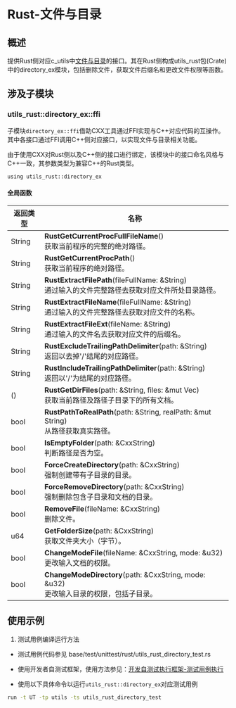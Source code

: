 # Rust-文件与目录

## 概述

提供Rust侧对应c_utils中[文件与目录](https://gitee.com/openharmony/commonlibrary_c_utils/blob/master/docs/zh-cn/c-utils-guide-directory.md)的接口。其在Rust侧构成utils_rust包(Crate)中的directory_ex模块，包括删除文件，获取文件后缀名和更改文件权限等函数。

## 涉及子模块
### utils_rust::directory_ex::ffi

子模块`directory_ex::ffi`借助CXX工具通过FFI实现与C++对应代码的互操作。其中各接口通过FFI调用C++侧对应接口，以实现文件与目录相关功能。

由于使用CXX对Rust侧以及C++侧的接口进行绑定，该模块中的接口命名风格与C++一致，其参数类型为兼容C++的Rust类型。

`using utils_rust::directory_ex`

#### 全局函数

|返回类型           |名称           |
| -------------- | -------------- |
|String  |**RustGetCurrentProcFullFileName**()<br>获取当前程序的完整的绝对路径。   |
|String  |**RustGetCurrentProcPath**()<br>获取当前程序的绝对路径。   |
|String  |**RustExtractFilePath**(fileFullName: &String)<br> 通过输入的文件完整路径去获取对应文件所处目录路径。   |
|String  |**RustExtractFileName**(fileFullName: &String)<br> 通过输入的文件完整路径去获取对应文件的名称。   |
|String  |**RustExtractFileExt**(fileName: &String)<br> 通过输入的文件名去获取对应文件的后缀名。   |
|String  |**RustExcludeTrailingPathDelimiter**(path: &String)<br>返回以去掉'/'结尾的对应路径。   |
|String  |**RustIncludeTrailingPathDelimiter**(path: &String)<br> 返回以'/'为结尾的对应路径。   |
|()      |**RustGetDirFiles**(path: &String, files: &mut Vec<String>)<br>获取当前路径及路径子目录下的所有文档。 |
|bool    |**RustPathToRealPath**(path: &String, realPath: &mut String)<br> 从路径获取真实路径。   |
|bool    |**IsEmptyFolder**(path: &CxxString)<br>判断路径是否为空。   |
|bool    |**ForceCreateDirectory**(path: &CxxString)<br> 强制创建带有子目录的目录。   |
|bool    |**ForceRemoveDirectory**(path: &CxxString)<br>强制删除包含子目录和文档的目录。   |
|bool    |**RemoveFile**(fileName: &CxxString)<br>删除文件。   |
|u64     |**GetFolderSize**(path: &CxxString)<br> 获取文件夹大小（字节）。   |
|bool    |**ChangeModeFile**(fileName: &CxxString, mode: &u32)<br> 更改输入文档的权限。   |
|bool    |**ChangeModeDirectory**(path: &CxxString, mode: &u32)<br>更改输入目录的权限，包括子目录。   |


## 使用示例
1. 测试用例编译运行方法

- 测试用例代码参见 base/test/unittest/rust/utils_rust_directory_test.rs

- 使用开发者自测试框架，使用方法参见：[开发自测试执行框架-测试用例执行](https://gitee.com/openharmony/testfwk_developer_test#%E6%B5%8B%E8%AF%95%E7%94%A8%E4%BE%8B%E6%89%A7%E8%A1%8C)

- 使用以下具体命令以运行`utils_rust::directory_ex`对应测试用例

```bash
run -t UT -tp utils -ts utils_rust_directory_test
```